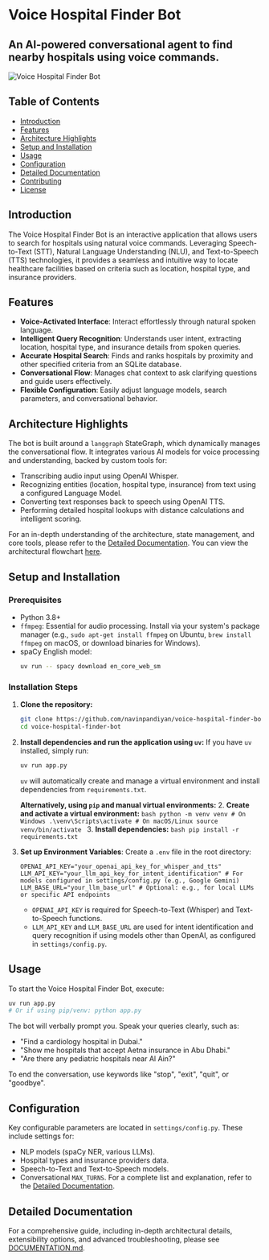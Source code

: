 # Voice Hospital Finder Bot

## An AI-powered conversational agent to find nearby hospitals using voice commands.

![Voice Hospital Finder Bot](https://i.ibb.co/7d0JBJFZ/558128e7-157a-4c31-bb7b-c07414dc8cf5.png)

## Table of Contents
*   [Introduction](#introduction)
*   [Features](#features)
*   [Architecture Highlights](#architecture-highlights)
*   [Setup and Installation](#setup-and-installation)
*   [Usage](#usage)
*   [Configuration](#configuration)
*   [Detailed Documentation](#detailed-documentation)
*   [Contributing](#contributing)
*   [License](#license)

## Introduction
The Voice Hospital Finder Bot is an interactive application that allows users to search for hospitals using natural voice commands. Leveraging Speech-to-Text (STT), Natural Language Understanding (NLU), and Text-to-Speech (TTS) technologies, it provides a seamless and intuitive way to locate healthcare facilities based on criteria such as location, hospital type, and insurance providers.

## Features
*   **Voice-Activated Interface**: Interact effortlessly through natural spoken language.
*   **Intelligent Query Recognition**: Understands user intent, extracting location, hospital type, and insurance details from spoken queries.
*   **Accurate Hospital Search**: Finds and ranks hospitals by proximity and other specified criteria from an SQLite database.
*   **Conversational Flow**: Manages chat context to ask clarifying questions and guide users effectively.
*   **Flexible Configuration**: Easily adjust language models, search parameters, and conversational behavior.

## Architecture Highlights
The bot is built around a `langgraph` StateGraph, which dynamically manages the conversational flow. It integrates various AI models for voice processing and understanding, backed by custom tools for:
*   Transcribing audio input using OpenAI Whisper.
*   Recognizing entities (location, hospital type, insurance) from text using a configured Language Model.
*   Converting text responses back to speech using OpenAI TTS.
*   Performing detailed hospital lookups with distance calculations and intelligent scoring.

For an in-depth understanding of the architecture, state management, and core tools, please refer to the [Detailed Documentation](#detailed-documentation). You can view the architectural flowchart [here](https://excalidraw.com/#json=oW09Ru21JJKzaYMnwFm-C,1YmWJCb3bafyPVmYW73rCQ).

## Setup and Installation

### Prerequisites
*   Python 3.8+
*   `ffmpeg`: Essential for audio processing. Install via your system's package manager (e.g., `sudo apt-get install ffmpeg` on Ubuntu, `brew install ffmpeg` on macOS, or download binaries for Windows).
*   spaCy English model:
    ```bash
    uv run -- spacy download en_core_web_sm
    ```

### Installation Steps
1.  **Clone the repository:**
    ```bash
    git clone https://github.com/navinpandiyan/voice-hospital-finder-bot.git
    cd voice-hospital-finder-bot
    ```
2.  **Install dependencies and run the application using `uv`:**
    If you have `uv` installed, simply run:
    ```bash
    uv run app.py
    ```
    `uv` will automatically create and manage a virtual environment and install dependencies from `requirements.txt`.

    **Alternatively, using `pip` and manual virtual environments:**
    2.  **Create and activate a virtual environment:**
        ```bash
        python -m venv venv
        # On Windows
        .\venv\Scripts\activate
        # On macOS/Linux
        source venv/bin/activate
        ```
    3.  **Install dependencies:**
        ```bash
        pip install -r requirements.txt
        ```

3.  **Set up Environment Variables**: Create a `.env` file in the root directory:
    ```
    OPENAI_API_KEY="your_openai_api_key_for_whisper_and_tts"
    LLM_API_KEY="your_llm_api_key_for_intent_identification" # For models configured in settings/config.py (e.g., Google Gemini)
    LLM_BASE_URL="your_llm_base_url" # Optional: e.g., for local LLMs or specific API endpoints
    ```
    *   `OPENAI_API_KEY` is required for Speech-to-Text (Whisper) and Text-to-Speech functions.
    *   `LLM_API_KEY` and `LLM_BASE_URL` are used for intent identification and query recognition if using models other than OpenAI, as configured in `settings/config.py`.

## Usage
To start the Voice Hospital Finder Bot, execute:
```bash
uv run app.py
# Or if using pip/venv: python app.py
```
The bot will verbally prompt you. Speak your queries clearly, such as:
*   "Find a cardiology hospital in Dubai."
*   "Show me hospitals that accept Aetna insurance in Abu Dhabi."
*   "Are there any pediatric hospitals near Al Ain?"

To end the conversation, use keywords like "stop", "exit", "quit", or "goodbye".

## Configuration
Key configurable parameters are located in `settings/config.py`. These include settings for:
*   NLP models (spaCy NER, various LLMs).
*   Hospital types and insurance providers data.
*   Speech-to-Text and Text-to-Speech models.
*   Conversational `MAX_TURNS`.
For a complete list and explanation, refer to the [Detailed Documentation](#detailed-documentation).

## Detailed Documentation
For a comprehensive guide, including in-depth architectural details, extensibility options, and advanced troubleshooting, please see [DOCUMENTATION.md](/docs/DOCUMENTATION.md).
